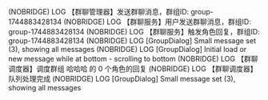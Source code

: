  (NOBRIDGE) LOG  【群聊管理器】发送群聊消息，群组ID: group-1744883428134
 (NOBRIDGE) LOG  【群聊服务】用户发送群聊消息，群组ID: group-1744883428134
 (NOBRIDGE) LOG  【群聊服务】触发角色回复，群组ID: group-1744883428134
 (NOBRIDGE) LOG  [GroupDialog] Small message set (3), showing all messages
 (NOBRIDGE) LOG  [GroupDialog] Initial load or new message while at bottom - scrolling to bottom
 (NOBRIDGE) LOG  【群聊调度器】调度群组 哈哈哈 的 0 个角色的回复
 (NOBRIDGE) LOG  【群聊调度器】队列处理完成
 (NOBRIDGE) LOG  [GroupDialog] Small message set (3), showing all messages
